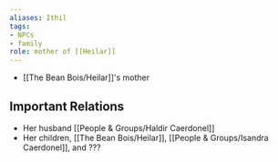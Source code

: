 ```yaml
---
aliases: Ithil
tags: 
- NPCs
- family
role: mother of [[Heilar]]
---
```


- [[The Bean Bois/Heilar]]'s mother

## Important Relations
* Her husband [[People & Groups/Haldir Caerdonel]]
* Her children, [[The Bean Bois/Heilar]], [[People & Groups/Isandra Caerdonel]], and ???